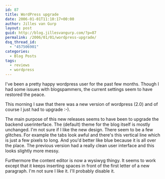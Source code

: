 ```yaml
---
id: 87
title: WordPress upgrade
date: 2006-01-01T11:10:17+00:00
author: Jilles van Gurp
layout: post
guid: http://blog.jillesvangurp.com/?p=87
permalink: /2006/01/01/wordpress-upgrade/
dsq_thread_id:
  - "457506901"
categories:
  - Blog Posts
tags:
  - reviews
  - wordpress
---
```

I've been a pretty happy wordpress user for the past few months. Though I had some issues with blogspammers, the current settings seem to have restored the peace.

This morning I saw that there was a new version of wordpress (2.0) and of course I just had to upgrade :-).

The main purpose of this new releases seems to have been to upgrade the backend userinterface. The (default) theme for the blog itself is mostly unchanged. I'm not sure if I like the new design. There seem to be a few glitches. For example the tabs look awful and there's this vertical line which is just a few pixels to long. And you'd better like blue because it is all over the place. The previous version had a really clean user interface and this looks slightly more messy.

Furthermore the content editor is now a wysiwyg thingy. It seems to work except that it keeps inserting spaces in front of the first letter of a new paragraph. I'm not sure I like it. I'll probably disable it.